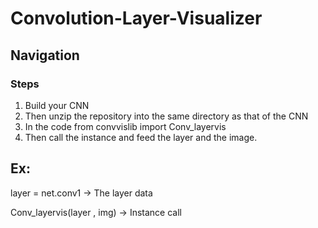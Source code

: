 # Convolution-Layer-Visualizer

## Navigation

### Steps
1) Build your CNN
2) Then unzip the repository into the same directory as that of the CNN
3) In the code from convvislib import Conv_layervis
4) Then call the instance and feed the layer and the image.

Ex:
--

layer = net.conv1 -> The layer data

Conv_layervis(layer , img) -> Instance call
